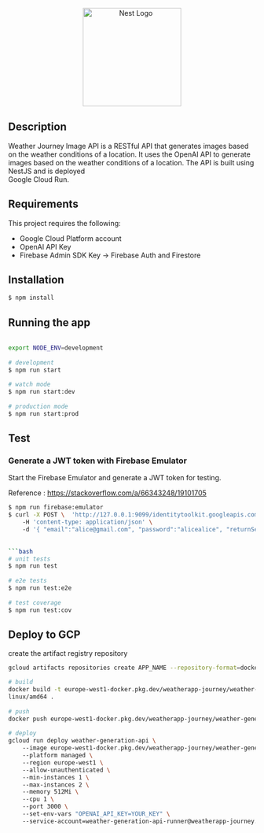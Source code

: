  <p align="center">                                                                                                          
   <a href="http://nestjs.com/" target="blank"><img src="https://nestjs.com/img/logo-small.svg" width="200" alt="Nest Logo"  
 /></a>                                                                                                                      
 </p>

## Description

Weather Journey Image API is a RESTful API that generates images based on the weather conditions of a location. It uses the
OpenAI API to generate images based on the weather conditions of a location. The API is built using NestJS and is deployed  
Google Cloud Run.

## Requirements

This project requires the following:

- Google Cloud Platform account
- OpenAI API Key
- Firebase Admin SDK Key -> Firebase Auth and Firestore

## Installation

 ```bash                                                                                                                     
 $ npm install                                                                                                               
 ```                                                                                                                         

## Running the app

 ```bash                                                                                                                     
                                                                                                                             
 export NODE_ENV=development                                                                                                 
                                                                                                                             
 # development                                                                                                               
 $ npm run start                                                                                                             
                                                                                                                             
 # watch mode                                                                                                                
 $ npm run start:dev                                                                                                         
                                                                                                                             
 # production mode                                                                                                           
 $ npm run start:prod                                                                                                        
 ```                                                                                                                         

## Test

### Generate a JWT token with Firebase Emulator

Start the Firebase Emulator and generate a JWT token for testing.

Reference : https://stackoverflow.com/a/66343248/19101705


 ```bash                                                                                                                     
 $ npm run firebase:emulator                                                                                                 
 $ curl -X POST \  'http://127.0.0.1:9099/identitytoolkit.googleapis.com/v1/accounts:signInWithPassword?key=key' \           
     -H 'content-type: application/json' \                                                                                   
     -d '{ "email":"alice@gmail.com", "password":"alicealice", "returnSecureToken":true }'                                   
                                                                                                                             
                                                                                                                             
 ```bash                                                                                                                     
 # unit tests                                                                                                                
 $ npm run test                                                                                                              
                                                                                                                             
 # e2e tests                                                                                                                 
 $ npm run test:e2e                                                                                                          
                                                                                                                             
 # test coverage                                                                                                             
 $ npm run test:cov                                                                                                          
 ```                                                                                                                         

## Deploy to GCP

create the artifact registry repository

```bash
gcloud artifacts repositories create APP_NAME --repository-format=docker --location=europe-west1
```

 ```bash                                                                                                                     
 # build                                                                                                                     
 docker build -t europe-west1-docker.pkg.dev/weatherapp-journey/weather-generation-api/generation-api:0.0.1 --platform       
 linux/amd64 .                                                                                                               
                                                                                                                             
 # push                                                                                                                      
 docker push europe-west1-docker.pkg.dev/weatherapp-journey/weather-generation-api/generation-api:0.0.1                      
                                                                                                                             
 # deploy                                                                                                                    
 gcloud run deploy weather-generation-api \                                                                                  
     --image europe-west1-docker.pkg.dev/weatherapp-journey/weather-generation-api/generation-api:0.0.1 \                    
     --platform managed \                                                                                                    
     --region europe-west1 \                                                                                                 
     --allow-unauthenticated \                                                                                               
     --min-instances 1 \                                                                                                     
     --max-instances 2 \                                                                                                     
     --memory 512Mi \                                                                                                        
     --cpu 1 \                                                                                                               
     --port 3000 \                                                                                                           
     --set-env-vars "OPENAI_API_KEY=YOUR_KEY" \                                                                              
     --service-account=weather-generation-api-runner@weatherapp-journey.iam.gserviceaccount.com                              
 ```